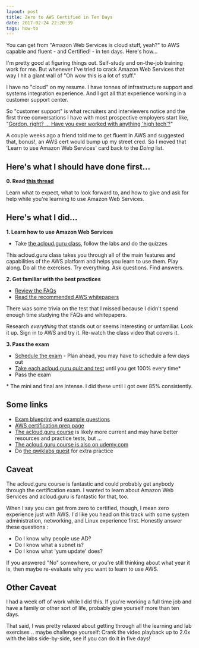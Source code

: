```yaml
---
layout: post
title: Zero to AWS Certified in Ten Days
date: 2017-02-24 22:20:39
tags: how-to
---
```


You can get from "Amazon Web Services is cloud stuff, yeah?" to AWS capable and fluent - and Certified! - in ten days. Here's how...
<!-- more -->

I'm pretty good at figuring things out. Self-study and on-the-job training work for me. But whenever I've tried to crack Amazon Web Services that way I hit a giant wall of "Oh wow this is a lot of stuff."

I have no "cloud" on my resume. I have tonnes of infrastructure support and systems integration experience. And I got all that experience working in a customer support center.

So "customer support" is what recruiters and interviewers notice and the first three conversations I have with most prospective employers start like, "[Gordon, right? ... Have you ever worked with anything 'high tech'?](https://youtu.be/l31I9RvluEA)"

A couple weeks ago a friend told me to get fluent in AWS and suggested that, bonus!, an AWS cert would bump up my street cred. So I moved that 'Learn to use Amazon Web Services' card back to the *Doing* list.

## Here's what I should have done first...
**0. Read [this thread](https://acloud.guru/forums/aws-certified-solutions-architect-associate/discussion/-KSS5nf3pekHgwDEuNnF/new_here__read_this_through!)**

Learn what to expect, what to look forward to, and how to give and ask for help while you're learning to use Amazon Web Services.

## Here's what I did...
**1. Learn how to use Amazon Web Services**
* Take [the acloud.guru class](https://acloud.guru/course/aws-certified-solutions-architect-associate/dashboard), follow the labs and do the quizzes

This acloud.guru class takes you through all of the main features and capabilities of the AWS platform and helps you learn to use them. Play along. Do all the exercises. Try everything. Ask questions. Find answers.

**2. Get familiar with the best practices**
* [Review the FAQs](https://aws.amazon.com/certification/certification-prep/#Step_5:_Review_AWS_FAQs)
* [Read the recommended AWS whitepapers](https://aws.amazon.com/certification/certification-prep/#Step_4:_Study_AWS_Whitepapers)

There was some trivia on the test that I missed because I didn't spend enough time studying the FAQs and whitepapers.

Research *everything* that stands out or seems interesting or unfamiliar. Look it up. Sign in to AWS and try it. Re-watch the class video that covers it.

**3. Pass the exam**
* [Schedule the exam](https://webassessor.com/aws/) - Plan ahead, you may have to schedule a few days out
* [Take each acloud.guru quiz and test](https://acloud.guru/course/aws-certified-solutions-architect-associate/dashboard) until you get 100% every time*
* Pass the exam

\* The mini and final are intense. I did these until I got over 85% consistently.

## Some links
* [Exam blueprint](http://awstrainingandcertification.s3.amazonaws.com/production/AWS_certified_solutions_architect_associate_blueprint.pdf) and [example questions](https://d0.awsstatic.com/training-and-certification/docs/AWS_certified_solutions_architect_associate_examsample.pdf)
* [AWS certification prep page](https://aws.amazon.com/certification/certification-prep/)
* [The acloud.guru course](https://acloud.guru/course/aws-certified-solutions-architect-associate/dashboard) is likely more current and may have better resources and practice tests, but ...
* [The acloud.guru course is also on udemy.com](https://www.udemy.com/aws-certified-solutions-architect-associate/learn/v4/overview)
* Do [the qwiklabs quest](https://qwiklabs.com/learning_paths/10/lab_catalogue) for extra practice

## Caveat
The acloud.guru course is fantastic and could probably get anybody through the certification exam. I wanted to learn about Amazon Web Services and acloud.guru is fantastic for that, too.

When I say you can get from zero to certified, though, I mean zero experience just with AWS. I'd like you head on this track with some system administration, networking, and Linux experience first. Honestly answer these questions :
* Do I know why people use AD?
* Do I know what a subnet is?
* Do I know what 'yum update' does?

If you answered "No" somewhere, or you're still thinking about what year it is, then maybe re-evaluate why you want to learn to use AWS.

## Other Caveat
I had a week off of work while I did this. If you're working a full time job and have a family or other sort of life, probably give yourself more than ten days.

That said, I was pretty relaxed about getting through all the learning and lab exercises .. maybe challenge yourself: Crank the video playback up to 2.0x with the labs side-by-side, see if you can do it in five days!
